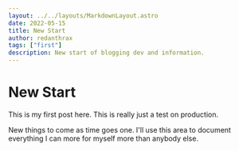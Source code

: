 ```yaml
---
layout: ../../layouts/MarkdownLayout.astro
date: 2022-05-15
title: New Start
author: redanthrax
tags: ["first"]
description: New start of blogging dev and information.
---
```


# New Start

This is my first post here. This is really just a test on production.

New things to come as time goes one. I'll use this area to document everything I can more for myself more than anybody else.
